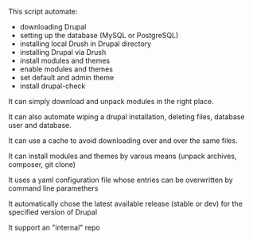 This script automate:
* downloading Drupal
* setting up the database (MySQL or PostgreSQL)
* installing local Drush in Drupal directory
* installing Drupal via Drush
* install modules and themes
* enable modules and themes
* set default and admin theme
* install drupal-check

It can simply download and unpack modules in the right place.

It can also automate wiping a drupal installation, deleting files, database user and database.

It can use a cache to avoid downloading over and over the same files.

It can install modules and themes by varous means (unpack archives, composer, git clone) 

It uses a yaml configuration file whose entries can be overwritten by command line paramethers

It automatically chose the latest available release (stable or dev) for the specified version of Drupal

It support an "internal" repo
